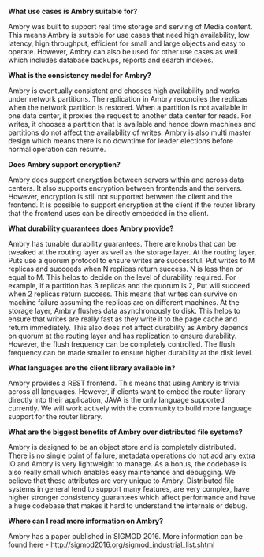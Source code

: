 **What use cases is Ambry suitable for?**  

Ambry was built to support real time storage and serving of Media content. This means Ambry is suitable for use cases that need high availability, low latency, high throughput, efficient for small and large objects and easy to operate. However, Ambry can also be used for other use cases as well which includes database backups, reports and search indexes.

**What is the consistency model for Ambry?**  

Ambry is eventually consistent and chooses high availability and works under network partitions. The replication in Ambry reconciles the replicas when the network partition is restored. When a partition is not available in one data center, it proxies the request to another data center for reads. For writes, it chooses a partition that is available and hence down machines and partitions do not affect the availability of writes. Ambry is also multi master design which means there is no downtime for leader elections before normal operation can resume.

**Does Ambry support encryption?**  

Ambry does support encryption between servers within and across data centers. It also supports encryption between frontends and the servers. However, encryption is still not supported between the client and the frontend. It is possible to support encryption at the client if the router library that the frontend uses can be directly embedded in the client.

**What durability guarantees does Ambry provide?**  

Ambry has tunable durability guarantees. There are knobs that can be tweaked at the routing layer as well as the storage layer. At the routing layer, Puts use a quorum protocol to ensure writes are successful. Put writes to M replicas and succeeds when N replicas return success. N is less than or equal to M. This helps to decide on the level of durability required. For example, if a partition has 3 replicas and the quorum is 2, Put will succeed when 2 replicas return success. This means that writes can survive on machine failure assuming the replicas are on different machines. At the storage layer, Ambry flushes data asynchronously to disk. This helps to ensure that writes are really fast as they write it to the page cache and return immediately. This also does not affect durability as Ambry depends on quorum at the routing layer and has replication to ensure durability. However, the flush frequency can be completely controlled. The flush frequency can be made smaller to ensure higher durability at the disk level. 

**What languages are the client library available in?**  

Ambry provides a REST frontend. This means that using Ambry is trivial across all languages. However, if clients want to embed the router library directly into their application, JAVA is the only language supported currently. We will work actively with the community to build more language support for the router library.

**What are the biggest benefits of Ambry over distributed file systems?**  

Ambry is designed to be an object store and is completely distributed. There is no single point of failure, metadata operations do not add any extra IO and Ambry is very lightweight to manage. As a bonus, the codebase is also really small which enables easy maintenance and debugging. We believe that these attributes are very unique to Ambry. Distributed file systems in general tend to support many features, are very complex, have higher stronger consistency guarantees which affect performance and have a huge codebase that makes it hard to understand the internals or debug.

**Where can I read more information on Ambry?**  

Ambry has a paper published in SIGMOD 2016. More information can be found here - http://sigmod2016.org/sigmod_industrial_list.shtml
